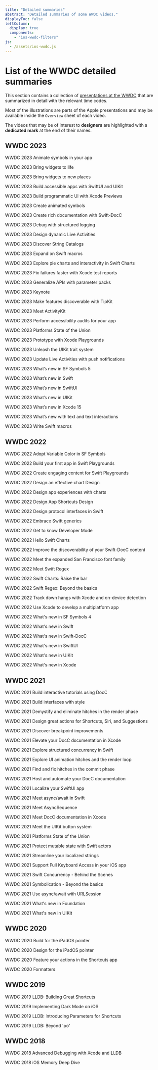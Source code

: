 ```yaml
---
title: "Detailed summaries"
abstract: "Detailed summaries of some WWDC videos."
displayToc: false
leftColumn:
  display: true
  components: 
    - "ios-wwdc-filters"
js:
  - /assets/ios-wwdc.js
---
```


# List of the WWDC detailed summaries

This section contains a collection of [presentations&nbsp;at&nbsp;the&nbsp;WWDC](https://developer.apple.com/videos/all-videos/) that are summarized in detail with the relevant time codes.

Most of the illustrations are parts of the Apple presentations and may be available inside the `Overview` sheet of each video.

The videos that may be of interest to **designers** are highlighted with a **dedicated mark** at the end of their names.

<section id="refTests"></section>

<section class="visually-hidden" id="wwdcTests" aria-hidden="true">
   <h2  id="hhwwdc2023" class="pt-5">WWDC 2023</h2>
   <p id="hwwdc86">WWDC 2023 Animate symbols in your app</p>
   <p id="hwwdc85">WWDC 2023 Bring widgets to life</p>
   <p id="hwwdc84">WWDC 2023 Bring widgets to new places</p>
   <p id="hwwdc83">WWDC 2023 Build accessible apps with SwiftUI and UIKit</p>
   <p id="hwwdc82">WWDC 2023 Build programmatic UI with Xcode Previews</p>
   <p id="hwwdc81">WWDC 2023 Create animated symbols</p>
   <p id="hwwdc80">WWDC 2023 Create rich documentation with Swift-DocC</p>
   <p id="hwwdc79">WWDC 2023 Debug with structured logging</p>
   <p id="hwwdc78">WWDC 2023 Design dynamic Live Activities</p>
   <p id="hwwdc77">WWDC 2023 Discover String Catalogs</p>
   <p id="hwwdc76">WWDC 2023 Expand on Swift macros</p>
   <p id="hwwdc75">WWDC 2023 Explore pie charts and interactivity in Swift Charts</p>
   <p id="hwwdc74">WWDC 2023 Fix failures faster with Xcode test reports</p>
   <p id="hwwdc73">WWDC 2023 Generalize APIs with parameter packs</p>
   <p id="hwwdc72">WWDC 2023 Keynote</p>
   <p id="hwwdc71">WWDC 2023 Make features discoverable with TipKit</p>
   <p id="hwwdc70">WWDC 2023 Meet ActivityKit</p>
   <p id="hwwdc69">WWDC 2023 Perform accessibility audits for your app</p>
   <p id="hwwdc68">WWDC 2023 Platforms State of the Union</p>
   <p id="hwwdc67">WWDC 2023 Prototype with Xcode Playgrounds</p>
   <p id="hwwdc66">WWDC 2023 Unleash the UIKit trait system</p>
   <p id="hwwdc65">WWDC 2023 Update Live Activities with push notifications</p>
   <p id="hwwdc64">WWDC 2023 What’s new in SF Symbols 5</p>
   <p id="hwwdc63">WWDC 2023 What’s new in Swift</p>
   <p id="hwwdc62">WWDC 2023 What’s new in SwiftUI</p>
   <p id="hwwdc61">WWDC 2023 What’s new in UIKit</p>
   <p id="hwwdc60">WWDC 2023 What’s new in Xcode 15</p>
   <p id="hwwdc59">WWDC 2023 What’s new with text and text interactions</p>
   <p id="hwwdc58">WWDC 2023 Write Swift macros</p>
   <h2 id="hhwwdc2022" class="pt-5">WWDC 2022</h2>
   <p id="hwwdc57">WWDC 2022 Adopt Variable Color in SF Symbols</p>
   <p id="hwwdc56">WWDC 2022 Build your first app in Swift Playgrounds</p>
   <p id="hwwdc55">WWDC 2022 Create engaging content for Swift Playgrounds</p>
   <p id="hwwdc54">WWDC 2022 Design an effective chart Design</p>
   <p id="hwwdc53">WWDC 2022 Design app experiences with charts</p>
   <p id="hwwdc52">WWDC 2022 Design App Shortcuts Design</p>
   <p id="hwwdc51">WWDC 2022 Design protocol interfaces in Swift</p>
   <p id="hwwdc50">WWDC 2022 Embrace Swift generics</p>
   <p id="hwwdc49">WWDC 2022 Get to know Developer Mode</p>
   <p id="hwwdc48">WWDC 2022 Hello Swift Charts</p>
   <p id="hwwdc47">WWDC 2022 Improve the discoverability of your Swift-DocC content</p>
   <p id="hwwdc46">WWDC 2022 Meet the expanded San Francisco font family</p>
   <p id="hwwdc45">WWDC 2022 Meet Swift Regex</p>
   <p id="hwwdc44">WWDC 2022 Swift Charts: Raise the bar</p>
   <p id="hwwdc43">WWDC 2022 Swift Regex: Beyond the basics</p>
   <p id="hwwdc42">WWDC 2022 Track down hangs with Xcode and on-device detection</p>
   <p id="hwwdc41">WWDC 2022 Use Xcode to develop a multiplatform app</p>
   <p id="hwwdc40">WWDC 2022 What's new in SF Symbols 4</p>
   <p id="hwwdc39">WWDC 2022 What's new in Swift</p>
   <p id="hwwdc38">WWDC 2022 What's new in Swift-DocC</p>
   <p id="hwwdc37">WWDC 2022 What's new in SwiftUI</p>
   <p id="hwwdc36">WWDC 2022 What's new in UIKit</p>
   <p id="hwwdc35">WWDC 2022 What's new in Xcode</p>
   <h2 id="hhwwdc2021" class="pt-5">WWDC 2021</h2>
   <p id="hwwdc34">WWDC 2021 Build interactive tutorials using DocC</p>
   <p id="hwwdc33">WWDC 2021 Build interfaces with style</p>
   <p id="hwwdc32">WWDC 2021 Demystify and eliminate hitches in the render phase</p>
   <p id="hwwdc31">WWDC 2021 Design great actions for Shortcuts, Siri, and Suggestions</p>
   <p id="hwwdc30">WWDC 2021 Discover breakpoint improvements</p>
   <p id="hwwdc29">WWDC 2021 Elevate your DocC documentation in Xcode</p>
   <p id="hwwdc28">WWDC 2021 Explore structured concurrency in Swift</p>
   <p id="hwwdc27">WWDC 2021 Explore UI animation hitches and the render loop</p>
   <p id="hwwdc26">WWDC 2021 Find and fix hitches in the commit phase</p>
   <p id="hwwdc25">WWDC 2021 Host and automate your DocC documentation</p>
   <p id="hwwdc24">WWDC 2021 Localize your SwiftUI app</p>
   <p id="hwwdc23">WWDC 2021 Meet async/await in Swift</p>
   <p id="hwwdc22">WWDC 2021 Meet AsyncSequence</p>
   <p id="hwwdc21">WWDC 2021 Meet DocC documentation in Xcode</p>
   <p id="hwwdc20">WWDC 2021 Meet the UIKit button system</p>
   <p id="hwwdc19">WWDC 2021 Platforms State of the Union</p>
   <p id="hwwdc18">WWDC 2021 Protect mutable state with Swift actors</p>
   <p id="hwwdc17">WWDC 2021 Streamline your localized strings</p>
   <p id="hwwdc16">WWDC 2021 Support Full Keyboard Access in your iOS app</p>
   <p id="hwwdc15">WWDC 2021 Swift Concurrency - Behind the Scenes</p>
   <p id="hwwdc14">WWDC 2021 Symbolication - Beyond the basics</p>
   <p id="hwwdc13">WWDC 2021 Use async/await with URLSession</p>
   <p id="hwwdc12">WWDC 2021 What's new in Foundation</p>
   <p id="hwwdc11">WWDC 2021 What's new in UIKit</p>
   <h2 id="hhwwdc2020" class="pt-5">WWDC 2020</h2>
   <p id="hwwdc10">WWDC 2020 Build for the iPadOS pointer</p>
   <p id="hwwdc9">WWDC 2020 Design for the iPadOS pointer</p>
   <p id="hwwdc8">WWDC 2020 Feature your actions in the Shortcuts app</p>
   <p id="hwwdc7">WWDC 2020 Formatters</p>
   <h2 id="hhwwdc2019" class="pt-5">WWDC 2019</h2>
   <p id="hwwdc6">WWDC 2019 LLDB: Building Great Shortcuts</p>
   <p id="hwwdc5">WWDC 2019 Implementing Dark Mode on iOS</p>
   <p id="hwwdc4">WWDC 2019 LLDB: Introducing Parameters for Shortcuts</p>
   <p id="hwwdc3">WWDC 2019 LLDB: Beyond 'po'</p>
   <h2 id="hhwwdc2018" class="pt-5">WWDC 2018</h2>
   <p id="hwwdc2">WWDC 2018 Advanced Debugging with Xcode and LLDB</p>
   <p id="hwwdc1">WWDC 2018 iOS Memory Deep Dive</p>
</section>